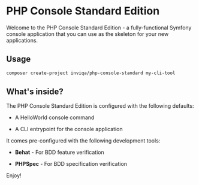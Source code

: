 PHP Console Standard Edition
========================

Welcome to the PHP Console Standard Edition - a fully-functional Symfony
console application that you can use as the skeleton for your new applications.

Usage
-----

```bash
composer create-project inviqa/php-console-standard my-cli-tool
```

What's inside?
--------------

The PHP Console Standard Edition is configured with the following defaults:

  * A HelloWorld console command

  * A CLI entrypoint for the console application

It comes pre-configured with the following development tools:

  * **Behat** - For BDD feature verification

  * **PHPSpec** - For BDD specification verification

Enjoy!
